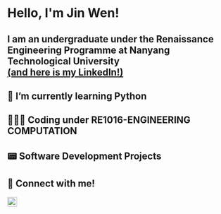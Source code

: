 <h1>Hello, I'm Jin Wen!
<h2>I am an undergraduate under the Renaissance Engineering Programme at Nanyang Technological University <br/><a href="https://www.linkedin.com/in/thailowjinwen/">(and here is my LinkedIn!)</a>

<h2>🌱 I’m currently learning Python</h2>

<h2>👨🏻‍💻 Coding under RE1016-ENGINEERING COMPUTATION</h2>

<h2>📟 Software Development Projects</h2>



<h2> 🤳 Connect with me!</h2>


[<img align="left" alt="JoshMadakor | LinkedIn" width="22px" src="https://cdn.jsdelivr.net/npm/simple-icons@v3/icons/linkedin.svg" />][linkedin]


[linkedin]: https://www.linkedin.com/in/thailowjinwen/

<!--
**joshmadakor1/joshmadakor1** is a ✨ _special_ ✨ repository because its `README.md` (this file) appears on your GitHub profile.

Here are some ideas to get you started:

- 🔭 I’m currently working on ...
- 🌱 I’m currently learning ...
- 👯 I’m looking to collaborate on ...
- 🤔 I’m looking for help with ...
- 💬 Ask me about ...
- 📫 How to reach me: ...
- 😄 Pronouns: ...
- ⚡ Fun fact: ...
-->
